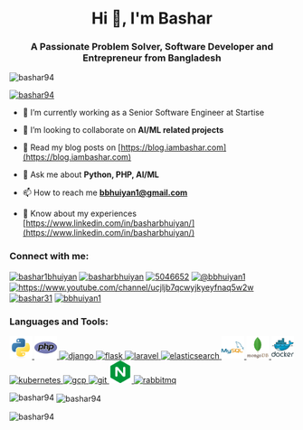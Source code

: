 <h1 align="center">Hi 👋, I'm Bashar</h1>
<h3 align="center">A Passionate Problem Solver, Software Developer and Entrepreneur from Bangladesh</h3>

<p align="left"> <img src="https://komarev.com/ghpvc/?username=bashar94&label=Profile%20views&color=0e75b6&style=flat" alt="bashar94" /> </p>

<p align="left"> <a href="https://github.com/ryo-ma/github-profile-trophy"><img src="https://github-profile-trophy.vercel.app/?username=bashar94" alt="bashar94" /></a> </p>

- 🔭 I’m currently working as a Senior Software Engineer at Startise

- 👯 I’m looking to collaborate on **AI/ML related projects**

- 📝 Read my blog posts on [https://blog.iambashar.com](https://blog.iambashar.com)

- 💬 Ask me about **Python, PHP, AI/ML**

- 📫 How to reach me **bbhuiyan1@gmail.com**

- 📄 Know about my experiences [https://www.linkedin.com/in/basharbhuiyan/](https://www.linkedin.com/in/basharbhuiyan/)

<h3 align="left">Connect with me:</h3>
<p align="left">
<a href="https://twitter.com/bashar1bhuiyan" target="blank"><img align="center" src="https://raw.githubusercontent.com/rahuldkjain/github-profile-readme-generator/master/src/images/icons/Social/twitter.svg" alt="bashar1bhuiyan" height="30" width="40" /></a>
<a href="https://linkedin.com/in/basharbhuiyan" target="blank"><img align="center" src="https://raw.githubusercontent.com/rahuldkjain/github-profile-readme-generator/master/src/images/icons/Social/linked-in-alt.svg" alt="basharbhuiyan" height="30" width="40" /></a>
<a href="https://stackoverflow.com/users/5046652" target="blank"><img align="center" src="https://raw.githubusercontent.com/rahuldkjain/github-profile-readme-generator/master/src/images/icons/Social/stack-overflow.svg" alt="5046652" height="30" width="40" /></a>
<a href="https://medium.com/@bbhuiyan1" target="blank"><img align="center" src="https://raw.githubusercontent.com/rahuldkjain/github-profile-readme-generator/master/src/images/icons/Social/medium.svg" alt="@bbhuiyan1" height="30" width="40" /></a>
<a href="https://www.youtube.com/c/https://www.youtube.com/channel/ucjljb7qcwyjkyeyfnaq5w2w" target="blank"><img align="center" src="https://raw.githubusercontent.com/rahuldkjain/github-profile-readme-generator/master/src/images/icons/Social/youtube.svg" alt="https://www.youtube.com/channel/ucjljb7qcwyjkyeyfnaq5w2w" height="30" width="40" /></a>
<a href="https://www.hackerrank.com/bashar31" target="blank"><img align="center" src="https://raw.githubusercontent.com/rahuldkjain/github-profile-readme-generator/master/src/images/icons/Social/hackerrank.svg" alt="bashar31" height="30" width="40" /></a>
<a href="https://www.leetcode.com/bbhuiyan1" target="blank"><img align="center" src="https://raw.githubusercontent.com/rahuldkjain/github-profile-readme-generator/master/src/images/icons/Social/leet-code.svg" alt="bbhuiyan1" height="30" width="40" /></a>
</p>

<h3 align="left">Languages and Tools:</h3>
<p align="left">
  <!-- Programming Languages -->
  <a href="https://www.python.org" target="_blank" rel="noreferrer">
    <img src="https://raw.githubusercontent.com/devicons/devicon/master/icons/python/python-original.svg" alt="python" width="40" height="40"/>
  </a>
  <a href="https://www.php.net" target="_blank" rel="noreferrer">
    <img src="https://raw.githubusercontent.com/devicons/devicon/master/icons/php/php-original.svg" alt="php" width="40" height="40"/>
  </a>
  
  <!-- Frameworks -->
  <a href="https://www.djangoproject.com/" target="_blank" rel="noreferrer">
    <img src="https://cdn.worldvectorlogo.com/logos/django.svg" alt="django" width="40" height="40"/>
  </a>
  <a href="https://flask.palletsprojects.com/" target="_blank" rel="noreferrer">
    <img src="https://www.vectorlogo.zone/logos/palletsprojects_flask/palletsprojects_flask-ar21.svg" alt="flask" height="40"/>
  </a>
  <a href="https://laravel.com/" target="_blank" rel="noreferrer">
    <img src="https://www.vectorlogo.zone/logos/laravel/laravel-ar21.svg" alt="laravel" width="40" height="40"/>
  </a>
  
  <!-- Database -->
  <a href="https://www.elastic.co" target="_blank" rel="noreferrer">
    <img src="https://www.vectorlogo.zone/logos/elastic/elastic-icon.svg" alt="elasticsearch" width="40" height="40"/>
  </a>
  <a href="https://www.mysql.com/" target="_blank" rel="noreferrer">
    <img src="https://raw.githubusercontent.com/devicons/devicon/master/icons/mysql/mysql-original-wordmark.svg" alt="mysql" width="40" height="40"/>
  </a>
  <a href="https://www.mongodb.com/" target="_blank" rel="noreferrer">
    <img src="https://raw.githubusercontent.com/devicons/devicon/master/icons/mongodb/mongodb-original-wordmark.svg" alt="mongodb" width="40" height="40"/>
  </a>
  
  <!-- Others -->
  <a href="https://www.docker.com/" target="_blank" rel="noreferrer">
    <img src="https://raw.githubusercontent.com/devicons/devicon/master/icons/docker/docker-original-wordmark.svg" alt="docker" width="40" height="40"/>
  </a>
  <a href="https://kubernetes.io" target="_blank" rel="noreferrer">
    <img src="https://www.vectorlogo.zone/logos/kubernetes/kubernetes-icon.svg" alt="kubernetes" width="40" height="40"/>
  </a>
  <a href="https://cloud.google.com" target="_blank" rel="noreferrer">
    <img src="https://www.vectorlogo.zone/logos/google_cloud/google_cloud-icon.svg" alt="gcp" width="40" height="40"/>
  </a>
  <a href="https://git-scm.com/" target="_blank" rel="noreferrer">
    <img src="https://www.vectorlogo.zone/logos/git-scm/git-scm-icon.svg" alt="git" width="40" height="40"/>
  </a>
  <a href="https://www.nginx.com" target="_blank" rel="noreferrer">
    <img src="https://raw.githubusercontent.com/devicons/devicon/master/icons/nginx/nginx-original.svg" alt="nginx" width="40" height="40"/>
  </a>
  <a href="https://www.rabbitmq.com" target="_blank" rel="noreferrer">
    <img src="https://www.vectorlogo.zone/logos/rabbitmq/rabbitmq-icon.svg" alt="rabbitmq" width="40" height="40"/>
  </a>
</p>


<p><img align="left" src="https://github-readme-stats.vercel.app/api/top-langs?username=bashar94&show_icons=true&locale=en&layout=compact" alt="bashar94" /></p>

<p>&nbsp;<img align="center" src="https://github-readme-stats.vercel.app/api?username=bashar94&show_icons=true&locale=en" alt="bashar94" /></p>

<p><img align="center" src="https://github-readme-streak-stats.herokuapp.com/?user=bashar94&" alt="bashar94" /></p>

